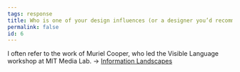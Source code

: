 ```yaml
---
tags: response
title: Who is one of your design influences (or a designer you’d recommend the students look into)?
permalink: false
id: 6
---
```


I often refer to the work of Muriel Cooper, who led the Visible Language workshop at MIT Media Lab. → [Information Landscapes](https://www.youtube.com/watch?v=Qn9zCrIJzLs)